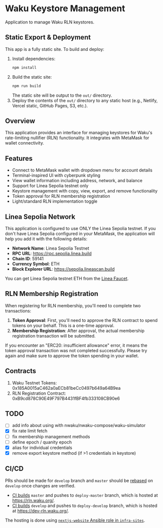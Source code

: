 # Waku Keystore Management

Application to manage Waku RLN keystores.

## Static Export & Deployment

This app is a fully static site. To build and deploy:

1. Install dependencies:
   ```sh
   npm install
   ```
2. Build the static site:
   ```sh
   npm run build
   ```
   The static site will be output to the `out/` directory.
3. Deploy the contents of the `out/` directory to any static host (e.g., Netlify, Vercel static, GitHub Pages, S3, etc.).

## Overview

This application provides an interface for managing keystores for Waku's rate-limiting nullifier (RLN) functionality. It integrates with MetaMask for wallet connectivity.

## Features

- Connect to MetaMask wallet with dropdown menu for account details
- Terminal-inspired UI with cyberpunk styling
- View wallet information including address, network, and balance
- Support for Linea Sepolia testnet only
- Keystore management with copy, view, export, and remove functionality
- Token approval for RLN membership registration
- Light/standard RLN implementation toggle


## Linea Sepolia Network

This application is configured to use ONLY the Linea Sepolia testnet. If you don't have Linea Sepolia configured in your MetaMask, the application will help you add it with the following details:

- **Network Name**: Linea Sepolia Testnet
- **RPC URL**: https://rpc.sepolia.linea.build
- **Chain ID**: 59141
- **Currency Symbol**: ETH
- **Block Explorer URL**: https://sepolia.lineascan.build

You can get Linea Sepolia testnet ETH from the [Linea Faucet](https://faucet.goerli.linea.build/).

## RLN Membership Registration

When registering for RLN membership, you'll need to complete two transactions:

1. **Token Approval**: First, you'll need to approve the RLN contract to spend tokens on your behalf. This is a one-time approval.
2. **Membership Registration**: After approval, the actual membership registration transaction will be submitted.

If you encounter an "ERC20: insufficient allowance" error, it means the token approval transaction was not completed successfully. Please try again and make sure to approve the token spending in your wallet.

## Contracts

1. Waku Testnet Tokens: 0x185A0015aC462a0aECb81beCc0497b649a64B9ea
2. RLN Registration Contract: 0xB9cd878C90E49F797B4431fBF4fb333108CB90e6

## TODO
- [ ] add info about using with nwaku/nwaku-compose/waku-simulator
- [x] fix rate limit fetch
- [ ] fix membership management methods
- [ ] define epoch / quanity epoch
- [x] alias for individual credentials
- [x] remove export keystore method (if >1 credentials in keystore)

## CI/CD

PRs should be made for `develop` branch and `master` should be [rebased](https://git-scm.com/book/en/v2/Git-Branching-Rebasing) on `develop` once changes are verified.

- [CI builds](https://ci.infra.status.im/job/website/job/rln.waku.org/) `master` and pushes to `deploy-master` branch, which is hosted at <https://rln.waku.org/>.
- [CI builds](https://ci.infra.status.im/job/website/job/dev-rln.waku.org/) `develop` and pushes to `deploy-develop` branch, which is hosted at <https://dev-rln.waku.org/>.

The hosting is done using [`nextjs-website` Ansible role in `infra-sites`](https://github.com/status-im/infra-sites/blob/master/ansible/vars/press/rln_waku_org.yml).
